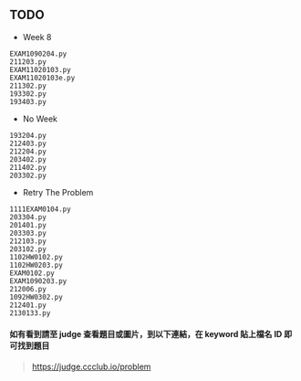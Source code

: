 ## TODO

- Week 8
```
EXAM1090204.py
211203.py
EXAM11020103.py
EXAM11020103e.py
211302.py
193302.py
193403.py
```

- No Week
```
193204.py
212403.py
212204.py
203402.py
211402.py
203302.py
```

- Retry The Problem
```
1111EXAM0104.py
203304.py
201401.py
203303.py
212103.py
203102.py
1102HW0102.py
1102HW0203.py
EXAM0102.py
EXAM1090203.py
212006.py
1092HW0302.py
212401.py
2130133.py
```

#### 如有看到請至 judge 查看題目或圖片，到以下連結，在 keyword 貼上檔名 ID 即可找到題目

> https://judge.ccclub.io/problem